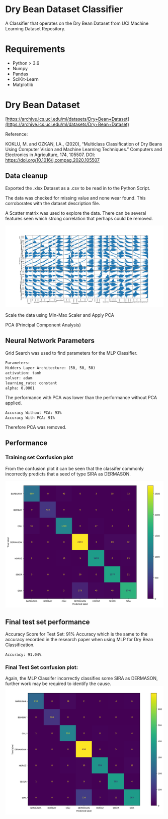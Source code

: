 # Dry Bean Dataset Classifier
A Classifier that operates on the Dry Bean Dataset from UCI Machine Learning Dataset Repository.

# Requirements
- Python > 3.6
- Numpy
- Pandas
- SciKit-Learn
- Matplotlib

# Dry Bean Dataset

[https://archive.ics.uci.edu/ml/datasets/Dry+Bean+Dataset](https://archive.ics.uci.edu/ml/datasets/Dry+Bean+Dataset)

Reference:

KOKLU, M. and OZKAN, I.A., (2020), “Multiclass Classification of Dry Beans Using Computer Vision and Machine Learning Techniques.” Computers and Electronics in Agriculture, 174, 105507.
DOI: https://doi.org/10.1016/j.compag.2020.105507

## Data cleanup
Exported the .xlsx Dataset as a .csv to be read in to the Python Script.

The data was checked for missing value and none wear found. This corroborates with the dataset description file.

A Scatter matrix was used to explore the data. There can be several features seen which strong correlation that perhaps could be removed.

![Scatter](https://github.com/JohnBee/NN_Dry_Bean_Classifier/blob/main/plots/correlation_scatter_plot.png)

Scale the data using Min-Max Scaler and Apply PCA

PCA (Principal Component Analysis)

## Neural Network Parameters
Grid Search was used to find parameters for the MLP Classifier.
```commandline
Parameters:
Hidders Layer Architecture: (50, 50, 50)
activation: tanh
solver: adam
learning_rate: constant
alpha: 0.0001
```

The performance with PCA was lower than the performance without PCA applied.
```commandline
Accuracy Without PCA: 93%
Accuracy With PCA: 91%
```
Therefore PCA was removed.
## Performance
### Training set Confusion plot
From the confusion plot it can be seen that the classifer commonly incorrectly predicts that a seed of type SIRA as DERMASON.

![train_confusion_plot_post_pca_removal](https://github.com/JohnBee/NN_Dry_Bean_Classifier/blob/main/plots/training_confusion_plot_1.png)

## Final test set performance
Accuracy Score for Test Set: 91% Accuracy which is the same to the accuracy recorded in the research paper when using MLP for Dry Bean Classification.
```commandline
Accuracy: 91.04%
```
### Final Test Set confusion plot:
Again, the MLP Classifer incorrectly classifies some SIRA as DERMASON, further work may be required to identify the cause.
![test_confusion_plot](https://github.com/JohnBee/NN_Dry_Bean_Classifier/blob/main/plots/test_confusion_plot_1.png)

